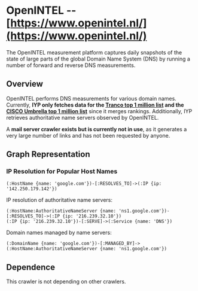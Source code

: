 # OpenINTEL -- [https://www.openintel.nl/](https://www.openintel.nl/)

The OpenINTEL measurement platform captures daily snapshots of the state of large parts of the global Domain Name System (DNS) by running a number of forward and reverse DNS measurements.

## Overview

OpenINTEL performs DNS measurements for various domain names. Currently, **IYP only fetches data for the [Tranco top 1 million list](https://tranco-list.eu/) and the [CISCO Umbrella top 1 million list](https://umbrella.cisco.com/)** since it merges rankings. Additionally, IYP retrieves authoritative name servers observed by OpenINTEL.

A **mail server crawler exists but is currently not in use**, as it generates a very large number of links and has not been requested by anyone.

## Graph Representation

### IP Resolution for Popular Host Names

```cypher
(:HostName {name: 'google.com'})-[:RESOLVES_TO]->(:IP {ip: '142.250.179.142'})

```

IP resolution of authoritative name servers:

```Cypher
(:HostName:AuthoritativeNameServer {name: 'ns1.google.com'})-[:RESOLVES_TO]->(:IP {ip: '216.239.32.10'})
(:IP {ip: '216.239.32.10'})-[:SERVE]->(:Service {name: 'DNS'})
```

Domain names managed by name servers:

```Cypher
(:DomainName {name: 'google.com'})-[:MANAGED_BY]->(:HostName:AuthoritativeNameServer {name: 'ns1.google.com'})
```

## Dependence

This crawler is not depending on other crawlers.
